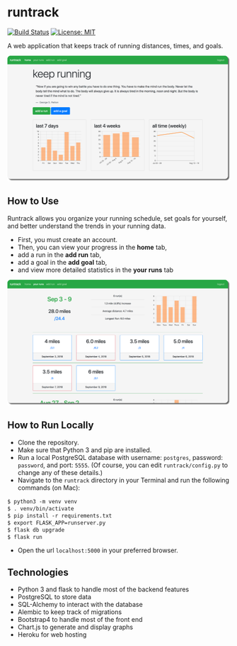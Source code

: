 # runtrack
[![Build Status](https://travis-ci.com/horeilly1101/runtrack.svg?branch=master)](https://travis-ci.com/horeilly1101/runtrack)
[![License: MIT](https://img.shields.io/badge/License-MIT-yellow.svg)](https://opensource.org/licenses/MIT)

A web application that keeps track of running distances, times, and goals.

![dashboard](pictures/home.png)

## How to Use

Runtrack allows you organize your running schedule, set goals for yourself, and better understand the trends in your running data.

- First, you must create an account.
- Then, you can view your progress in the **home** tab,
- add a run in the **add run** tab,
- add a goal in the **add goal** tab,
- and view more detailed statistics in the **your runs** tab

![runs](pictures/runs.png)

## How to Run Locally
- Clone the repository.
- Make sure that Python 3 and pip are installed.
- Run a local PostgreSQL database with username: `postgres`, password: `password`, and port: `5555`.  (Of course, you can edit `runtrack/config.py` to change any of these details.)
- Navigate to the `runtrack` directory in your Terminal and run the following commands (on Mac):
```
$ python3 -m venv venv
$ . venv/bin/activate
$ pip install -r requirements.txt
$ export FLASK_APP=runserver.py
$ flask db upgrade
$ flask run
 ```
- Open the url `localhost:5000` in your preferred browser.

## Technologies
- Python 3 and flask to handle most of the backend features
- PostgreSQL to store data
- SQL-Alchemy to interact with the database
- Alembic to keep track of migrations
- Bootstrap4 to handle most of the front end
- Chart.js to generate and display graphs
- Heroku for web hosting